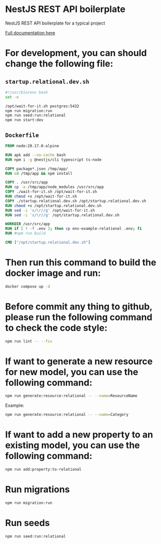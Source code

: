 # NestJS REST API boilerplate 
NestJS REST API boilerplate for a typical project

[Full documentation here](/docs/readme.md)

# For development, you can should change the following file:
## ```startup.relational.dev.sh```
```bash
#!/usr/bin/env bash
set -e

/opt/wait-for-it.sh postgres:5432
npm run migration:run
npm run seed:run:relational
npm run start:dev
```

## ```Dockerfile```

```Dockerfile
FROM node:20.17.0-alpine

RUN apk add --no-cache bash
RUN npm i -g @nestjs/cli typescript ts-node

COPY package*.json /tmp/app/
RUN cd /tmp/app && npm install

COPY . /usr/src/app
RUN cp -a /tmp/app/node_modules /usr/src/app
COPY ./wait-for-it.sh /opt/wait-for-it.sh
RUN chmod +x /opt/wait-for-it.sh
COPY ./startup.relational.dev.sh /opt/startup.relational.dev.sh
RUN chmod +x /opt/startup.relational.dev.sh
RUN sed -i 's/\r//g' /opt/wait-for-it.sh
RUN sed -i 's/\r//g' /opt/startup.relational.dev.sh

WORKDIR /usr/src/app
RUN if [ ! -f .env ]; then cp env-example-relational .env; fi
RUN #npm run build

CMD ["/opt/startup.relational.dev.sh"]
```

# Then run this command to build the docker image and run:
```bash
docker compose up -d
```

# Before commit any thing to github, please run the following command to check the code style:
```bash
npm run lint -- --fix
```

# If want to generate a new resource for new model, you can use the following command:
```bash
npm run generate:resource:relational -- --name=ResourceName
```

Example:
```bash
npm run generate:resource:relational -- --name=Category
```

# If want to add a new property to an existing model, you can use the following command:
```bash
npm run add:property:to-relational
```

# Run migrations
   ```bash
   npm run migration:run
   ```

# Run seeds
   ```bash
   npm run seed:run:relational
   ```